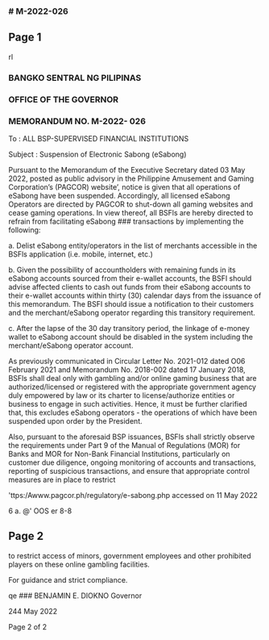 ### # M-2022-026

## Page 1

rl

### BANGKO SENTRAL NG PILIPINAS

### OFFICE OF THE GOVERNOR

### MEMORANDUM NO. M-2022- 026

To : ALL BSP-SUPERVISED FINANCIAL INSTITUTIONS

Subject : Suspension of Electronic Sabong (eSabong)

Pursuant to the Memorandum of the Executive Secretary dated 03 May 2022, posted as public advisory in the Philippine Amusement and Gaming Corporation’s (PAGCOR) website’, notice is given that all operations of eSabong have been suspended. Accordingly, all licensed eSabong Operators are directed by PAGCOR to shut-down all gaming websites and cease gaming operations. In view thereof, all BSFls are hereby directed to refrain from facilitating eSabong ### transactions by implementing the following:

a. Delist eSabong entity/operators in the list of merchants accessible in the BSFls application (i.e. mobile, internet, etc.)

b. Given the possibility of accountholders with remaining funds in its eSabong accounts sourced from their e-wallet accounts, the BSFI should advise affected clients to cash out funds from their eSabong accounts to their e-wallet accounts within thirty (30) calendar days from the issuance of this memorandum. The BSFI should issue a notification to their customers and the merchant/eSabong operator regarding this transitory requirement.

c. After the lapse of the 30 day transitory period, the linkage of e-money wallet to eSabong account should be disabled in the system including the merchant/eSabong operator account.

As previously communicated in Circular Letter No. 2021-012 dated O06 February 2021 and Memorandum No. 2018-002 dated 17 January 2018, BSFls shall deal only with gambling and/or online gaming business that are authorized/licensed or registered with the appropriate government agency duly empowered by law or its charter to license/authorize entities or business to engage in such activities. Hence, it must be further clarified that, this excludes eSabong operators - the operations of which have been suspended upon order by the President.

Also, pursuant to the aforesaid BSP issuances, BSFls shall strictly observe the requirements under Part 9 of the Manual of Regulations (MOR) for Banks and MOR for Non-Bank Financial Institutions, particularly on customer due diligence, ongoing monitoring of accounts and transactions, reporting of suspicious transactions, and ensure that appropriate control measures are in place to restrict

'ttps:/Awww.pagcor.ph/regulatory/e-sabong.php accessed on 11 May 2022

6 a. @' OOS er 8-8

## Page 2

to restrict access of minors, government employees and other prohibited players on these online gambling facilities.

For guidance and strict compliance.

qe ### BENJAMIN E. DIOKNO Governor

244 May 2022

Page 2 of 2 